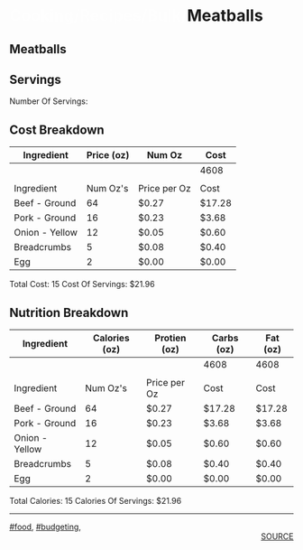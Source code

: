 # <span style='color:#FFFFFF80'>Cooking/Recipes/Bulk/</span><b>Meatballs</b>
## Meatballs
## Servings
Number Of Servings: 
## Cost Breakdown
| Ingredient | Price (oz) | Num Oz | Cost |
| ------------ | ------------ | ------------ | ------------ |
|  |  |  | 4608 |
|  |  |  |  |
| Ingredient | Num Oz's | Price per Oz | Cost |
| Beef - Ground | 64 | $0.27 | $17.28 |
| Pork - Ground | 16 | $0.23 | $3.68 |
| Onion - Yellow | 12 | $0.05 | $0.60 |
| Breadcrumbs | 5 | $0.08 | $0.40 |
| Egg | 2 | $0.00 | $0.00 |

Total Cost: 15
Cost Of Servings: $21.96
## Nutrition Breakdown
| Ingredient | Calories (oz) | Protien (oz) | Carbs (oz) | Fat (oz) |
| ------------ | ------------ | ------------ | ------------ | ------------ |
|  |  |  | 4608 | 4608 |
|  |  |  |  |  |
| Ingredient | Num Oz's | Price per Oz | Cost | Cost |
| Beef - Ground | 64 | $0.27 | $17.28 | $17.28 |
| Pork - Ground | 16 | $0.23 | $3.68 | $3.68 |
| Onion - Yellow | 12 | $0.05 | $0.60 | $0.60 |
| Breadcrumbs | 5 | $0.08 | $0.40 | $0.40 |
| Egg | 2 | $0.00 | $0.00 | $0.00 |

Total Calories: 15
Calories Of Servings: $21.96
<div style='page-break-after: always;'></div>
<div style='page-break-after: always;'></div>
<hr/>
<div style='page-break-after: always;'></div>
<div style='page-break-after: always;'></div>
<a href='tag-food.html'>#food</a>, <a href='tag-budgeting.html'>#budgeting</a>, 
<div style='page-break-after: always;'></div>
<div style='text-align: right'>
<a href='https://docs.google.com/spreadsheets/d/e/2PACX-1vSAyak9YlStJt0W2QiXNHVF8FODXyzkGh0HTz9XkhPPqGQ7IycIP1MG9gofJCHmb8c_vAcLKiqcYQXQ/pub?output=xlsx'>SOURCE</a>
</div>
